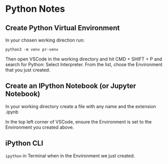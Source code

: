 # Python Notes

## Create Python Virtual Environment

In your chosen working direction run:

``python3 -m venv pr-venv``

Then open VSCode in the working directory and hit CMD + SHIFT + P and search for Python: Select Interpreter. From the list, chose the Environment that you just created.

## Create an IPython Notebook (or Jupyter Notebook)

In your working directory create a file with any name and the extension .ipynb

In the top left corner of VSCode, ensure the Environment is set to the Environment you created above.

## iPython CLI

``ipython`` in Terminal when in the Environment we just created.

